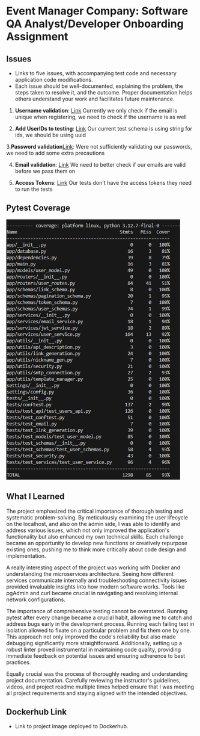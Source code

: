 # Event Manager Company: Software QA Analyst/Developer Onboarding Assignment
## Issues
  - Links to five issues, with accompanying test code and necessary application code modifications.
  - Each issue should be well-documented, explaining the problem, the steps taken to resolve it, and the outcome. Proper documentation helps others understand your work and facilitates future maintenance.

1. **Username validation**: [Link](https://github.com/Mike-Sudol/is601homework10/issues/8) 
Currently we only check if the email is unique when registering, we need to check if the username is as well

2. **Add UserIDs to testing**: [Link](https://github.com/Mike-Sudol/is601homework10/issues/4) 
Our current test schema is using string for ids, we should be using uuid

3.**Password validation**[Link](https://github.com/Mike-Sudol/is601homework10/issues/2):
Were not sufficiently validating our passwords, we need to add some extra precautions
   
4. **Email validation**: [Link](https://github.com/Mike-Sudol/is601homework10/issues/10) 
We need to better check if our emails are valid before we pass them on

5. **Access Tokens**: [Link](https://github.com/Mike-Sudol/is601homework10/issues/1) 
Our tests don't have the access tokens they need to run the tests

## Pytest Coverage
![Coverage](Coverage.png)

## What I Learned
The project emphasized the critical importance of thorough testing and systematic problem-solving. By meticulously examining the user lifecycle on the localhost, and also on the admin side, I was able to identify and address various issues, which not only improved the application's functionality but also enhanced my own technical skills. Each challenge became an opportunity to develop new functions or creatively repurpose existing ones, pushing me to think more critically about code design and implementation.

A really interesting aspect of the project was working with Docker and understanding the microservices architecture. Seeing how different services communicate internally and troubleshooting connectivity issues provided invaluable insights into how modern software works. Tools like pgAdmin and curl became crucial in navigating and resolving internal network configurations.

The importance of comprehensive testing cannot be overstated. Running pytest after every change became a crucial habit, allowing me to catch and address bugs early in the development process. Running each failing test in isolation allowed to fixate on a particular problem and fix them one by one. This approach not only improved the code's reliability but also made debugging significantly more straightforward. Additionally, setting up a robust linter proved instrumental in maintaining code quality, providing immediate feedback on potential issues and ensuring adherence to best practices.

Equally crucial was the process of thoroughly reading and understanding project documentation. Carefully reviewing the instructor's guidelines, videos, and project readme multiple times helped ensure that I was meeting all project requirements and staying aligned with the intended objectives.

## Dockerhub Link
- Link to project image deployed to Dockerhub.
